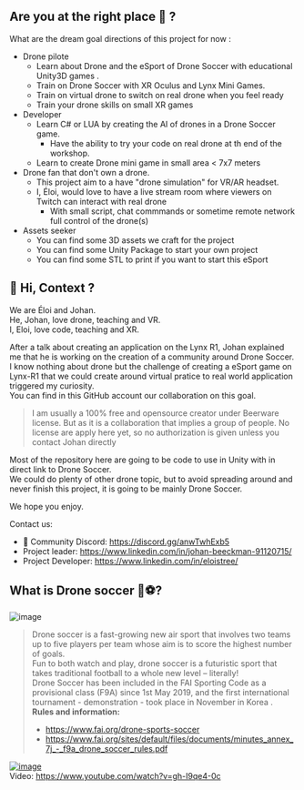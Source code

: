 ## Are you at the right place 🤔 ?

What are the dream goal directions of this project for now :
- Drone pilote
  - Learn about Drone and the eSport of Drone Soccer with educational Unity3D games .
  - Train on Drone Soccer with XR Oculus and Lynx Mini Games.
  - Train on virtual drone to switch on real drone when you feel ready
  - Train your drone skills on small XR games
- Developer
  - Learn C# or LUA by creating the AI of drones in a Drone Soccer game.
    - Have the ability to try your code on real drone at th end of the workshop. 
  - Learn to create Drone mini game in small area < 7x7 meters
- Drone fan that don't own a drone.
  - This project aim to a have "drone simulation" for VR/AR headset.
  - I, Éloi, would love to have a live stream room where viewers on Twitch can interact with real drone
    - With small script, chat commmands or sometime remote network full control of the drone(s)
- Assets seeker
  - You can find some 3D assets we craft for the project
  - You can find some Unity Package to start your own project 
  - You can find some STL to print if you want to start this eSport

 



## 👋 Hi, Context ?

We are Éloi and Johan.   
He, Johan, love drone, teaching and VR.  
I, Eloi, love code, teaching and XR.  

After a talk about creating an application on the Lynx R1, Johan explained me that he is working on the creation of a community around Drone Soccer.  
I know nothing about drone but the challenge of creating a eSport game on Lynx-R1 that we could create around virtual pratice to real world application triggered my curiosity.  
You can find in this GitHub account our collaboration on this goal.  

> I am usually a 100% free and opensource creator under Beerware license.
> But as it is a collaboration that implies a group of people.
> No license are apply here yet, so no authorization is given unless you contact Johan directly

Most of the repository here are going to be code to use in Unity with in direct link to Drone Soccer.  
We could do plenty of other drone topic, but to avoid spreading around and never finish this project, it is going to be mainly Drone Soccer.  

We hope you enjoy.   

Contact us: 
- 💬 Community Discord: https://discord.gg/anwTwhExb5
- Project leader: https://www.linkedin.com/in/johan-beeckman-91120715/
- Project Developer: https://www.linkedin.com/in/eloistree/

## What is Drone soccer 🤖⚽?

![image](https://user-images.githubusercontent.com/20149493/193133888-28fa809d-20dd-431d-8f4f-24988ab4c10f.png)

>Drone soccer is a fast-growing new air sport that involves two teams up to five players per team whose aim is to score the highest number of goals.  
>Fun to both watch and play, drone soccer is a futuristic sport that takes traditional football to a whole new level – literally!  
> Drone Soccer has been included in the FAI Sporting Code as a provisional class (F9A) since 1st May 2019, and the first  international tournament - demonstration - took place in November in Korea .   
> __Rules and information:__  
> - https://www.fai.org/drone-sports-soccer  
> - https://www.fai.org/sites/default/files/documents/minutes_annex_7j_-_f9a_drone_soccer_rules.pdf  


[![image](https://user-images.githubusercontent.com/114882444/193476322-e5bf48c4-cd71-49ed-beee-b00127106519.png)](https://www.youtube.com/watch?v=gh-I9qe4-0c)  
Video: https://www.youtube.com/watch?v=gh-I9qe4-0c     



